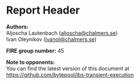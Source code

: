 # Report Header

**Authors:**  
Aljoscha Lautenbach (aljoscha@chalmers.se)  
Ivan Oleynikov (ivanol@chalmers.se)  

**FIRE group number:** 45

**Note to opponents:**  
You can find the latest version of this document at   
https://github.com/bytepool/lbs-transient-execution

